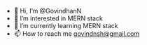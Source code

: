 - 👋 Hi, I’m @GovindhanN
- 👀 I’m interested in MERN stack
- 🌱 I’m currently learning MERN stack
- 📫 How to reach me  govindnsh@gmail.com

<!---
GovindhanN/GovindhanN is a ✨ special ✨ repository because its `README.md` (this file) appears on your GitHub profile.
You can click the Preview link to take a look at your changes.
--->

